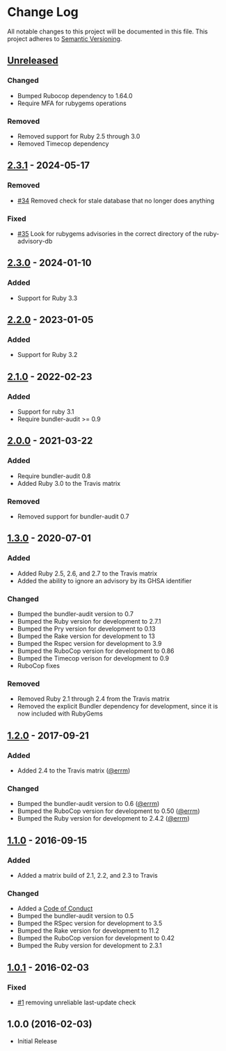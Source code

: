 # Change Log

All notable changes to this project will be documented in this file.
This project adheres to [Semantic Versioning](http://semver.org/).

## [Unreleased]

### Changed

* Bumped Rubocop dependency to 1.64.0
* Require MFA for rubygems operations

### Removed

* Removed support for Ruby 2.5 through 3.0
* Removed Timecop dependency

## [2.3.1] - 2024-05-17

### Removed

* [#34](https://github.com/civisanalytics/ruby_audit/pull/34)
Removed check for stale database that no longer does anything

### Fixed

* [#35](https://github.com/civisanalytics/ruby_audit/pull/35)
Look for rubygems advisories in the correct directory of the ruby-advisory-db

## [2.3.0] - 2024-01-10

### Added

* Support for Ruby 3.3

## [2.2.0] - 2023-01-05

### Added

* Support for Ruby 3.2

## [2.1.0] - 2022-02-23

### Added

* Support for ruby 3.1
* Require bundler-audit >= 0.9

## [2.0.0] - 2021-03-22

### Added

* Require bundler-audit 0.8
* Added Ruby 3.0 to the Travis matrix

### Removed

* Removed support for bundler-audit 0.7

## [1.3.0] - 2020-07-01

### Added

* Added Ruby 2.5, 2.6, and 2.7 to the Travis matrix
* Added the ability to ignore an advisory by its GHSA identifier

### Changed

* Bumped the bundler-audit version to 0.7
* Bumped the Ruby version for development to 2.7.1
* Bumped the Pry version for development to 0.13
* Bumped the Rake version for development to 13
* Bumped the Rspec version for development to 3.9
* Bumped the RuboCop version for development to 0.86
* Bumped the Timecop verison for development to 0.9
* RuboCop fixes

### Removed

* Removed Ruby 2.1 through 2.4 from the Travis matrix
* Removed the explicit Bundler dependency for development, since it is now included with RubyGems

## [1.2.0] - 2017-09-21

### Added

* Added 2.4 to the Travis matrix ([@errm])

### Changed

* Bumped the bundler-audit version to 0.6 ([@errm])
* Bumped the RuboCop version for development to 0.50 ([@errm])
* Bumped the Ruby version for development to 2.4.2 ([@errm])

## [1.1.0] - 2016-09-15

### Added

* Added a matrix build of 2.1, 2.2, and 2.3 to Travis

### Changed

* Added a [Code of Conduct](CODE_OF_CONDUCT.md)
* Bumped the bundler-audit version to 0.5
* Bumped the RSpec version for development to 3.5
* Bumped the Rake version for development to 11.2
* Bumped the RuboCop version for development to 0.42
* Bumped the Ruby version for development to 2.3.1

## [1.0.1] - 2016-02-03

### Fixed

* [#1](https://github.com/civisanalytics/ruby_audit/pull/1)
  removing unreliable last-update check

## 1.0.0 (2016-02-03)

* Initial Release

[Unreleased]: https://github.com/civisanalytics/ruby_audit/compare/v2.3.1...HEAD
[2.3.1]: https://github.com/civisanalytics/ruby_audit/compare/v2.3.0...v2.3.1
[2.3.0]: https://github.com/civisanalytics/ruby_audit/compare/v2.2.0...v2.3.0
[2.2.0]: https://github.com/civisanalytics/ruby_audit/compare/v2.1.0...v2.2.0
[2.1.0]: https://github.com/civisanalytics/ruby_audit/compare/v2.0.0...v2.1.0
[2.0.0]: https://github.com/civisanalytics/ruby_audit/compare/v1.3.0...v2.0.0
[1.3.0]: https://github.com/civisanalytics/ruby_audit/compare/v1.2.0...v1.3.0
[1.2.0]: https://github.com/civisanalytics/ruby_audit/compare/v1.1.0...v1.2.0
[1.1.0]: https://github.com/civisanalytics/ruby_audit/compare/v1.0.1...v1.1.0
[1.0.1]: https://github.com/civisanalytics/ruby_audit/compare/v1.0.0...v1.0.1
[1.0.0]: https://github.com/civisanalytics/ruby_audit/commit/7535b70412641c888c80d99514b27ba254fb8316

[@errm]: https://github.com/errm
